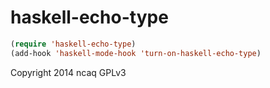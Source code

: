 haskell-echo-type
=================
```el
(require 'haskell-echo-type)
(add-hook 'haskell-mode-hook 'turn-on-haskell-echo-type)
```
Copyright 2014 ncaq
GPLv3